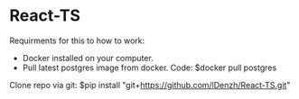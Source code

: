 # React-TS

Requirments for this to how to work:

- Docker installed on your computer.
- Pull latest postgres image from docker. Code: $docker pull postgres


Clone repo via git:
$pip install "git+https://github.com/lDenzh/React-TS.git"

